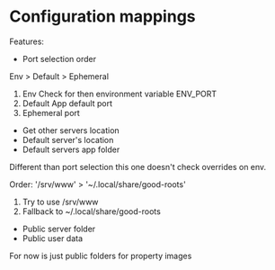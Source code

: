 # Configuration mappings

Features:
- Port selection order

Env > Default > Ephemeral
1) Env
Check for then environment variable ENV_PORT
2) Default
App default port
3) Ephemeral port

- Get other servers location
- Default server's location
- Default servers app folder

Different than port selection this one doesn't check overrides on env.

Order: '/srv/www' > '~/.local/share/good-roots'
1) Try to use /srv/www
2) Fallback to ~/.local/share/good-roots

- Public server folder
- Public user data

For now is just public folders for property images
